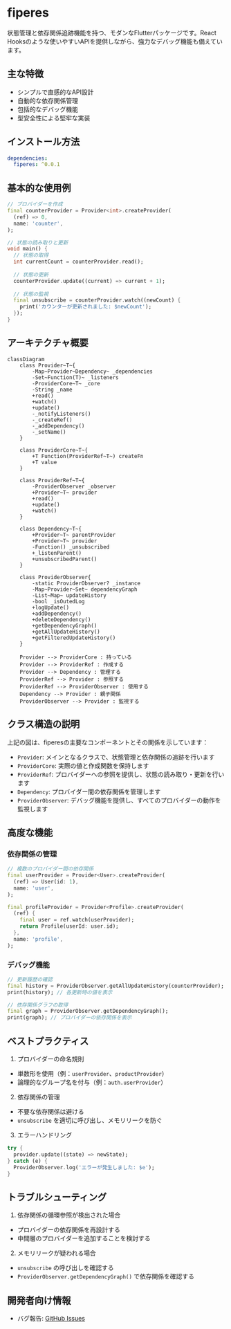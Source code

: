 # fiperes

状態管理と依存関係追跡機能を持つ、モダンなFlutterパッケージです。React Hooksのような使いやすいAPIを提供しながら、強力なデバッグ機能も備えています。

## 主な特徴

- シンプルで直感的なAPI設計
- 自動的な依存関係管理
- 包括的なデバッグ機能
- 型安全性による堅牢な実装

## インストール方法

```yaml
dependencies:
  fiperes: ^0.0.1
```

## 基本的な使用例

```dart
// プロバイダーを作成
final counterProvider = Provider<int>.createProvider(
  (ref) => 0,
  name: 'counter',
);

// 状態の読み取りと更新
void main() {
  // 状態の取得
  int currentCount = counterProvider.read();
  
  // 状態の更新
  counterProvider.update((current) => current + 1);
  
  // 状態の監視
  final unsubscribe = counterProvider.watch((newCount) {
    print('カウンターが更新されました: $newCount');
  });
}
```

## アーキテクチャ概要

```mermaid
classDiagram
    class Provider~T~{
        -Map~Provider~Dependency~ _dependencies
        -Set~Function(T)~ _listeners
        -ProviderCore~T~ _core
        -String _name
        +read()
        +watch()
        +update()
        -_notifyListeners()
        -_createRef()
        -_addDependency()
        -_setName()
    }
    
    class ProviderCore~T~{
        +T Function(ProviderRef~T~) createFn
        +T value
    }
    
    class ProviderRef~T~{
        -ProviderObserver _observer
        +Provider~T~ provider
        +read()
        +update()
        +watch()
    }
    
    class Dependency~T~{
        +Provider~T~ parentProvider
        +Provider~T~ provider
        -Function() _unsubscribed
        +_listenParent()
        +unsubscribedParent()
    }
    
    class ProviderObserver{
        -static ProviderObserver? _instance
        -Map~Provider~Set~ dependencyGraph
        -List~Map~ updateHistory
        -bool _isOutedLog
        +logUpdate()
        +addDependency()
        +deleteDependency()
        +getDependencyGraph()
        +getAllUpdateHistory()
        +getFilteredUpdateHistory()
    }
    
    Provider --> ProviderCore : 持っている
    Provider --> ProviderRef : 作成する
    Provider --> Dependency : 管理する
    ProviderRef --> Provider : 参照する
    ProviderRef --> ProviderObserver : 使用する
    Dependency --> Provider : 親子関係
    ProviderObserver --> Provider : 監視する
```

## クラス構造の説明

上記の図は、fiperesの主要なコンポーネントとその関係を示しています：

- `Provider`: メインとなるクラスで、状態管理と依存関係の追跡を行います
- `ProviderCore`: 実際の値と作成関数を保持します
- `ProviderRef`: プロバイダーへの参照を提供し、状態の読み取り・更新を行います
- `Dependency`: プロバイダー間の依存関係を管理します
- `ProviderObserver`: デバッグ機能を提供し、すべてのプロバイダーの動作を監視します

## 高度な機能

### 依存関係の管理

```dart
// 複数のプロバイダー間の依存関係
final userProvider = Provider<User>.createProvider(
  (ref) => User(id: 1),
  name: 'user',
);

final profileProvider = Provider<Profile>.createProvider(
  (ref) {
    final user = ref.watch(userProvider);
    return Profile(userId: user.id);
  },
  name: 'profile',
);
```

### デバッグ機能

```dart
// 更新履歴の確認
final history = ProviderObserver.getAllUpdateHistory(counterProvider);
print(history); // 各更新時の値を表示

// 依存関係グラフの取得
final graph = ProviderObserver.getDependencyGraph();
print(graph); // プロバイダーの依存関係を表示
```

## ベストプラクティス

1. プロバイダーの命名規則
  - 単数形を使用（例：`userProvider`、`productProvider`）
  - 論理的なグループ名を付与（例：`auth.userProvider`）


2. 依存関係の管理
  - 不要な依存関係は避ける
  - `unsubscribe` を適切に呼び出し、メモリリークを防ぐ


3. エラーハンドリング
```dart
try {
  provider.update((state) => newState);
} catch (e) {
  ProviderObserver.log('エラーが発生しました: $e');
}
```



## トラブルシューティング

1. 依存関係の循環参照が検出された場合
  - プロバイダーの依存関係を再設計する
  - 中間層のプロバイダーを追加することを検討する


2. メモリリークが疑われる場合
  - `unsubscribe` の呼び出しを確認する
  - `ProviderObserver.getDependencyGraph()` で依存関係を確認する



## 開発者向け情報
- バグ報告: [GitHub Issues](https://github.com/Rerurate514/fiperes/issues)
